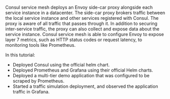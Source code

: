Consul service mesh deploys an Envoy side-car proxy alongside each service instance in a datacenter.
The side-car proxy brokers traffic between the local service instance and other services registered
with Consul. The proxy is aware of all traffic that passes through it. In addition to securing
inter-service traffic, the proxy can also collect and expose data about the service instance.
Consul service mesh is able to configure Envoy to expose layer 7 metrics, such as HTTP status
codes or request latency, to monitoring tools like Prometheus.

In this tutorial:

- Deployed Consul using the official helm chart.
- Deployed Prometheus and Grafana using their official Helm charts.
- Deployed a multi-tier demo application that was configured to be scraped by Prometheus.
- Started a traffic simulation deployment, and observed the application traffic in Grafana.